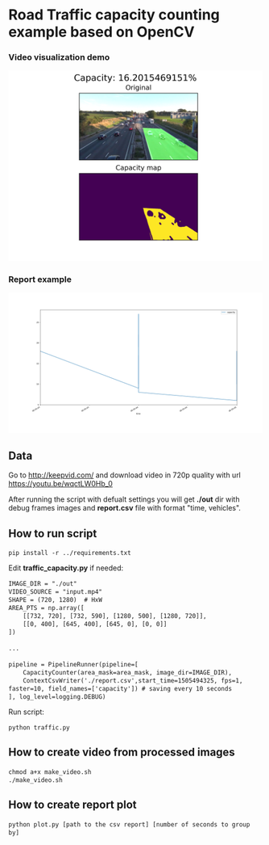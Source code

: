 # Road Traffic capacity counting example based on OpenCV

### Video visualization demo
![Example](intro.png)

### Report example
![Report plot](report.png)

## Data
Go to http://keepvid.com/ and download video in 720p quality with url https://youtu.be/wqctLW0Hb_0

After running the script with defualt settings you will get **./out** dir with debug frames images and **report.csv** file with format "time, vehicles".

## How to run script
```
pip install -r ../requirements.txt
```

Edit **traffic_capacity.py** if needed:
```
IMAGE_DIR = "./out"
VIDEO_SOURCE = "input.mp4"
SHAPE = (720, 1280)  # HxW
AREA_PTS = np.array([
    [[732, 720], [732, 590], [1280, 500], [1280, 720]],
    [[0, 400], [645, 400], [645, 0], [0, 0]]
])

...

pipeline = PipelineRunner(pipeline=[
    CapacityCounter(area_mask=area_mask, image_dir=IMAGE_DIR),
    ContextCsvWriter('./report.csv',start_time=1505494325, fps=1, faster=10, field_names=['capacity']) # saving every 10 seconds
], log_level=logging.DEBUG)
```
Run script:
```
python traffic.py
```

## How to create video from processed images
```
chmod a+x make_video.sh
./make_video.sh
```

## How to create report plot
```
python plot.py [path to the csv report] [number of seconds to group by] 
```

